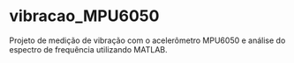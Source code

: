 # vibracao_MPU6050
Projeto de medição de vibração com o acelerômetro MPU6050 e análise do espectro de frequência utilizando MATLAB.
